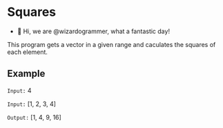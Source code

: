 # Squares
- 👋 Hi, we are @wizardogrammer, what a fantastic day!

This program gets a vector in a given range and caculates the squares of each element.

## Example
`Input:` 4

`Input:` [1, 2, 3, 4]

`Output:` [1, 4, 9, 16]



